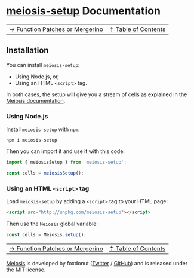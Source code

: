 # [meiosis-setup](https://meiosis.js.org/setup) Documentation

| | |
| ---- | ---- |
| [&rarr; Function Patches or Mergerino](setup-function-patches-or-mergerino.html) | [&#8673; Table of Contents](setup-toc.html) |

## Installation

You can install `meiosis-setup`:

- Using Node.js, or,
- Using an HTML `<script>` tag.

In both cases, the setup will give you a stream of cells as explained in the
[Meiosis documentation](toc.html).

### Using Node.js

Install `meiosis-setup` with `npm`:

```
npm i meiosis-setup
```

Then you can import it and use it with this code:

```js
import { meiosisSetup } from 'meiosis-setup';

const cells = meiosisSetup();
```

### Using an HTML `<script>` tag

Load `meiosis-setup` by adding a `<script>` tag to your HTML page:

```html
<script src="http://unpkg.com/meiosis-setup"></script>
```

Then use the `Meiosis` global variable:

```js
const cells = Meiosis.setup();
```

| | |
| ---- | ---- |
| [&rarr; Function Patches or Mergerino](setup-function-patches-or-mergerino.html) | [&#8673; Table of Contents](setup-toc.html) |

[Meiosis](https://meiosis.js.org) is developed by foxdonut ([Twitter](http://twitter.com/foxdonut00) /
[GitHub](https://github.com/foxdonut)) and is released under the MIT license.
